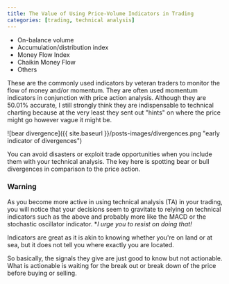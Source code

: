 ```yaml
---
title: The Value of Using Price-Volume Indicators in Trading
categories: [trading, technical analysis]
---
```


* On-balance volume
* Accumulation/distribution index
* Money Flow Index
* Chaikin Money Flow
* Others

These are the commonly used indicators by veteran traders to monitor the flow of money and/or momentum. They are often used momentum indicators in conjunction with price action analysis.
Although they are 50.01% accurate, I still strongly think they are indispensable to technical charting because at the very least they sent out "hints" on where the price might go
however vague it might be.
 
![bear divergence]({{ site.baseurl }}/posts-images/divergences.png "early indicator of divergences")

You can avoid disasters or exploit trade opportunities when you include them with your technical analysis. The key here is spotting bear or bull divergences in comparison to the price action.

### Warning

As you become more active in using technical analysis (TA) in your trading, you will notice that your decisions seem to gravitate to relying on technical indicators
such as the above and probably more like the MACD or the stochastic oscillator indicator. **I urge you to resist on doing that!*

Indicators are great as it is akin to knowing whether you're on land or at sea, but it does not tell you where exactly you are located.

So basically, the signals they give are just good to know but not actionable. What is actionable is waiting for the break out or break down of the price before buying or selling.